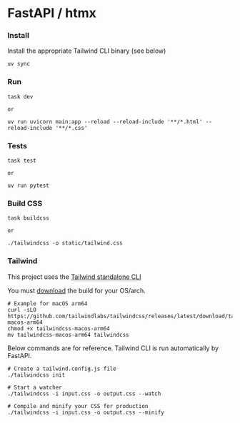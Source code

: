 # FastAPI / htmx

### Install

Install the appropriate Tailwind CLI binary (see below)

```
uv sync
```

### Run

```
task dev

or

uv run uvicorn main:app --reload --reload-include '**/*.html' --reload-include '**/*.css'
```

### Tests

```
task test

or

uv run pytest
```

### Build CSS

```
task buildcss

or

./tailwindcss -o static/tailwind.css
```

### Tailwind

This project uses the [ Tailwind standalone CLI](https://tailwindcss.com/blog/standalone-cli)

You must [download](https://github.com/tailwindlabs/tailwindcss/releases/latest) the build for your OS/arch.

```
# Example for macOS arm64
curl -sLO https://github.com/tailwindlabs/tailwindcss/releases/latest/download/tailwindcss-macos-arm64
chmod +x tailwindcss-macos-arm64
mv tailwindcss-macos-arm64 tailwindcss
```

Below commands are for reference. Tailwind CLI is run automatically by FastAPI.

```
# Create a tailwind.config.js file
./tailwindcss init

# Start a watcher
./tailwindcss -i input.css -o output.css --watch

# Compile and minify your CSS for production
./tailwindcss -i input.css -o output.css --minify
```

